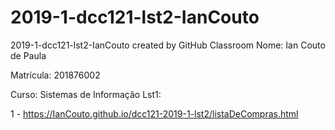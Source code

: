 # 2019-1-dcc121-lst2-IanCouto
2019-1-dcc121-lst2-IanCouto created by GitHub Classroom
Nome: Ian Couto de Paula

Matrícula: 201876002

Curso: Sistemas de Informação
Lst1:
<p>1 - <a href="https://IanCouto.github.io/dcc121-2019-1-lst2/listaDeCompras.html">https://IanCouto.github.io/dcc121-2019-1-lst2/listaDeCompras.html</a></p>
